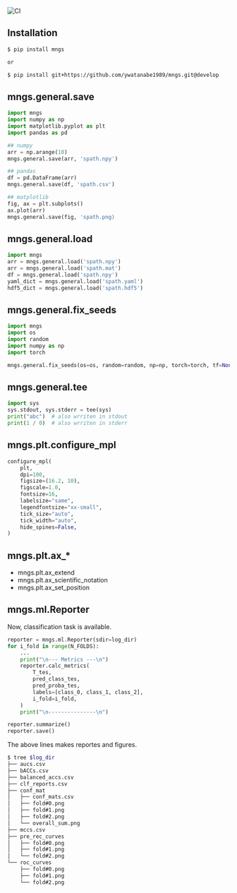 ![CI](https://github.com/ywatanabe1989/mngs/actions/workflows/pip_install.yml/badge.svg)

## Installation
``` bash
$ pip install mngs

or

$ pip install git+https://github.com/ywatanabe1989/mngs.git@develop
```


## mngs.general.save
``` python
import mngs
import numpy as np
import matplotlib.pyplot as plt
import pandas as pd

## numpy
arr = np.arange(10)
mngs.general.save(arr, 'spath.npy')

## pandas
df = pd.DataFrame(arr)
mngs.general.save(df, 'spath.csv')

## matplotlib
fig, ax = plt.subplots()
ax.plot(arr)
mngs.general.save(fig, 'spath.png)
```

## mngs.general.load
``` python
import mngs
arr = mngs.general.load('spath.npy')
arr = mngs.general.load('spath.mat')
df = mngs.general.load('spath.npy')
yaml_dict = mngs.general.load('spath.yaml')
hdf5_dict = mngs.general.load('spath.hdf5')
```

## mngs.general.fix_seeds

``` python
import mngs
import os
import random
import numpy as np
import torch

mngs.general.fix_seeds(os=os, random=random, np=np, torch=torch, tf=None, seed=42)
```

## mngs.general.tee
``` python
import sys
sys.stdout, sys.stderr = tee(sys)
print("abc")  # also wrriten in stdout
print(1 / 0)  # also wrriten in stderr
```

## mngs.plt.configure_mpl
``` python
configure_mpl(
    plt,
    dpi=100,
    figsize=(16.2, 10),
    figscale=1.0,
    fontsize=16,
    labelsize="same",
    legendfontsize="xx-small",
    tick_size="auto",
    tick_width="auto",
    hide_spines=False,
)
```

## mngs.plt.ax_*
- mngs.plt.ax_extend
- mngs.plt.ax_scientific_notation
- mngs.plt.ax_set_position

## mngs.ml.Reporter
Now, classification task is available.
``` python
reporter = mngs.ml.Reporter(sdir=log_dir)
for i_fold in range(N_FOLDS):
    ...
    print("\n--- Metrics ---\n")
    reporter.calc_metrics(
        T_tes,
        pred_class_tes,
        pred_proba_tes,
        labels=[class_0, class_1, class_2],
        i_fold=i_fold,
    )
    print("\n---------------\n")

reporter.summarize()
reporter.save()
```

The above lines makes reportes and figures.
``` bash
$ tree $log_dir
├── aucs.csv
├── bACCs.csv
├── balanced_accs.csv
├── clf_reports.csv
├── conf_mat
│   ├── conf_mats.csv
│   ├── fold#0.png
│   ├── fold#1.png
│   ├── fold#2.png
│   └── overall_sum.png
├── mccs.csv
├── pre_rec_curves
│   ├── fold#0.png
│   ├── fold#1.png
│   └── fold#2.png
└── roc_curves
    ├── fold#0.png
    ├── fold#1.png
    └── fold#2.png
```
